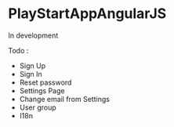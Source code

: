 PlayStartAppAngularJS
===================

In development

Todo :

- Sign Up
- Sign In
- Reset password
- Settings Page
- Change email from Settings
- User group
- I18n